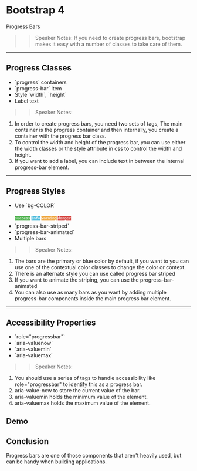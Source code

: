 <!-- .slide: data-state="title" -->
# Bootstrap 4
Progress Bars

>> Speaker Notes:
If you need to create progress bars, bootstrap makes it easy with a number of classes to take care of them.

---

<!-- .slide: data-state="hasicon" -->

## <i class="fa fa-signal"></i> Progress Classes

<ul>
	<li class="fragment">`progress` containers</li>
	<li class="fragment">`progress-bar` item</li>
	<li class="fragment">Style `width`, `height`</li>
	<li class="fragment">Label text</li>
</ul>

>> Speaker Notes:
1. In order to create progress bars, you need two sets of tags, The main container is the progress container and then internally, you create a container with the progress bar class.
2. To control the width and height of the progress bar, you can use either the width classes or the style attribute in css to control the width and height.
3. If you want to add a label, you can include text in between the internal progress-bar element.

---

<!-- .slide: data-state="hasicon" -->

## <i class="fa fa-signal"></i> Progress Styles
<ul>
	<li class="fragment"><p contenteditable>Use `bg-COLOR`</p>
		<small style="line-height: 220%; vertical-align: text-bottom;">
			<code style="background:#5cb85c; color:white;">success</code>
			<code style="background:#5bc0de; color:white;">info</code>
			<code style="background:#f0ad4e; color:white;">warning</code>
			<code style="background:#D9534E; color:white;">danger</code>
		</small>
	</li>
	<li class="fragment">`progress-bar-striped`</li>
	<li class="fragment">`progress-bar-animated`</li>
	<li class="fragment">Multiple bars</li>
</ul>

>> Speaker Notes:
1. The bars are the primary or blue color by default, if you want to you can use one of the contextual color classes to change the color or context.
2. There is an alternate style you can use called progress bar striped
3. If you want to animate the striping, you can use the progress-bar-animated
4. You can also use as many bars as you want by adding multiple progress-bar components inside the main progress bar element.

---

<!-- .slide: data-state="hasicon" -->

## <i class="fa fa-signal"></i> Accessibility Properties

<ul>
	<li class="fragment">`role="progressbar"`</li>
	<li class="fragment">`aria-valuenow`</li>
	<li class="fragment">`aria-valuemin`</li>
	<li class="fragment">`aria-valuemax`</li>
</ul>

>> Speaker Notes:
1. You should use a series of tags to handle accessibility like role="progressbar" to identify this as a progress bar.
2. aria-value-now to store the current value of the bar.
3. aria-valuemin holds the minimum value of the element.
4. aria-valuemax holds the maximum value of the element.
## Demo

## Conclusion
Progress bars are one of those components that aren't heavily used, but can be handy when building applications.